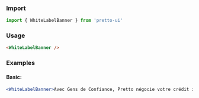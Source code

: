 ### Import
```js static
import { WhiteLabelBanner } from 'pretto-ui'
```

### Usage
```html
<WhiteLabelBanner />

```
### Examples
#### Basic:
```jsx
<WhiteLabelBanner>Avec Gens de Confiance, Pretto négocie votre crédit immobilier.</WhiteLabelBanner>
```
